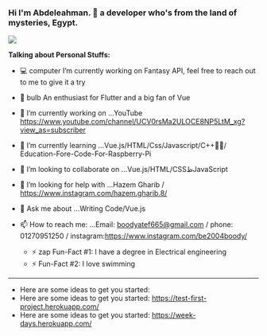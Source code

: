 ### Hi I'm Abdeleahman. 👋 a developer who's from the land of mysteries, Egypt.

![](https://i.imgur.com/wXZ7x7m.jpg)

**Talking about Personal Stuffs:**

* 💻 computer I’m currently working on Fantasy API, feel free to reach out to me to give it a try
* 🧑 bulb An enthusiast for Flutter and a big fan of Vue
* 🔭 I’m currently working on ...YouTube https://www.youtube.com/channel/UCV0rsMa2ULOCE8NP5LtM_xg?view_as=subscriber
* 🌱 I’m currently learning ...Vue.js/HTML/Css/Javascript/C++/ُُEducation-Fore-Code-For-Raspberry-Pi 
* 👯 I’m looking to collaborate on ...Vue.js/HTML/CSSظJavaScript

* 🤔 I’m looking for help with ...Hazem Gharib / https://www.instagram.com/hazem.gharib.8/
* 💬 Ask me about ...Writing Code/Vue.js
* 📫 How to reach me: ...Email: boodyatef665@gmail.com 
  / phone: 01270951250 / instagram:https://www.instagram.com/be2004boody/

  * ⚡ zap Fun-Fact #1: I have a degree in Electrical engineering
  * ⚡ Fun-Fact #2: I love swimming
---
* Here are some ideas to get you started: 
* Here are some ideas to get you started: https://test-first-project.herokuapp.com/
* Here are some ideas to get you started: https://week-days.herokuapp.com/
